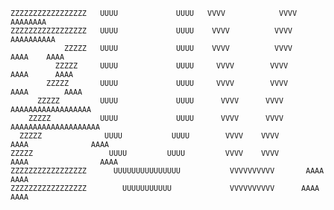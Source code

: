     ZZZZZZZZZZZZZZZZZ   UUUU             UUUU   VVVV            VVVV           AAAAAAAA
    ZZZZZZZZZZZZZZZZZ   UUUU             UUUU    VVVV          VVVV           AAAAAAAAAA
                ZZZZZ   UUUU             UUUU    VVVV          VVVV          AAAA    AAAA
              ZZZZZ     UUUU             UUUU     VVVV        VVVV          AAAA      AAAA
            ZZZZZ       UUUU             UUUU     VVVV        VVVV         AAAA        AAAA
          ZZZZZ         UUUU             UUUU      VVVV      VVVV         AAAAAAAAAAAAAAAAAA
        ZZZZZ           UUUU             UUUU      VVVV      VVVV        AAAAAAAAAAAAAAAAAAAA
      ZZZZZ              UUUU           UUUU        VVVV    VVVV        AAAA              AAAA
    ZZZZZ                 UUUU         UUUU         VVVV    VVVV       AAAA                AAAA
    ZZZZZZZZZZZZZZZZZ      UUUUUUUUUUUUUUU           VVVVVVVVVV       AAAA                  AAAA
    ZZZZZZZZZZZZZZZZZ        UUUUUUUUUUU             VVVVVVVVVV      AAAA                    AAAA


